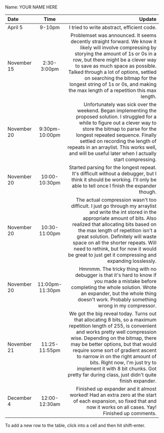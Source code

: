 Name: YOUR NAME HERE

| Date        |      Time       |                                                                                                                                                                                                                                                                                                                                                                                                                                     Update |
|:------------|:---------------:|-------------------------------------------------------------------------------------------------------------------------------------------------------------------------------------------------------------------------------------------------------------------------------------------------------------------------------------------------------------------------------------------------------------------------------------------:|
| April 5     |     9-10pm      |                                                                                                                                                                                                                                                                                                                                                                                                 I tried to write abstract, efficient code. |
| November 15 |   2:30-3:00pm   |                                                   Problemset was announced. It seems decently straight forward. We know it likely will involve compressing by storying the amount of 1s or 0s in a row, but there might be a clever way to save as much space as possible. Talked through a lot of options, settled on searching the bitmap for the longest string of 1s or 0s, and making the max length of a repetition this max length. |
| November 20 | 9:30pm-10:00pm  |                                                                                     Unfortunately was sick over the weekend. Began implementing the proposed solution. I struggled for a while to figure out a clever way to store the bitmap to parse for the longest repeated sequence. Finally settled on recording the length of repeats in an arraylist. This works well, and will be useful later when I actually start compressing. |
| November 20 |  10:00-10:30pm  |                                                                                                                                                                                                                                                                  Started parsing for the longest repeat. It's difficult without a debugger, but I think it should be working. I'll only be able to tell once I finish the expander though. |
| November 20 |  10:30-11:00pm  |                                  The actual compression wasn't too difficult. I just go through my arraylist and write the int stored in the appropriate amount of bits. Also realized that allocating bits based on the max length of repetition isn't a great solution. Definitely will waste space on all the shorter repeats. Will need to rethink, but for now it would be great to just get it compressing and expanding losslessly. |
| November 20 | 11:00pm-11:30pm |                                                                                                                                                                                                             Hmmmm. The tricky thing with no debugger is that it's hard to know if you made a mistake before completing the whole solution. Wrote an expander, but the whole thing doesn't work. Probably something wrong in my compressor. |
| November 21 |  11:25-11:55pm  | We got the big reveal today. Turns out that allocating 8 bits, so a maximum repetition length of 255, is convenient and works pretty well compression wise. Depending on the bitmap, there may be better options, but that would require some sort of gradient ascent to narrow in on the right amount of bits. Right now, I'm just try to implement it with 8 bit chunks. Got pretty far during class, just didn't quite finish expander. |
| December 4  |  12:00-12:30am  |                                                                                                                                                                                                                                                                       Finished up expander and it almost worked! Had an extra zero at the start of each expansion, so fixed that and now it works on all cases. Yay! Finished up comments. |


To add a new row to the table, click into a cell and then hit shift-enter.